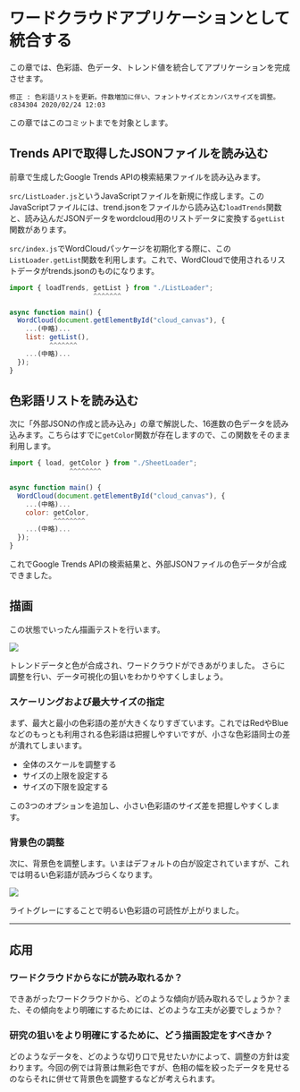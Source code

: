 # ワードクラウドアプリケーションとして統合する

この章では、色彩語、色データ、トレンド値を統合してアプリケーションを完成させます。

    修正 : 色彩語リストを更新。件数増加に伴い、フォントサイズとカンバスサイズを調整。	c834304	2020/02/24 12:03

この章ではこのコミットまでを対象とします。

## Trends APIで取得したJSONファイルを読み込む

前章で生成したGoogle Trends APIの検索結果ファイルを読み込みます。

`src/ListLoader.js`というJavaScriptファイルを新規に作成します。このJavaScriptファイルには、trend.jsonをファイルから読み込む`loadTrends`関数と、読み込んだJSONデータをwordcloud用のリストデータに変換する`getList`関数があります。

`src/index.js`でWordCloudパッケージを初期化する際に、この`ListLoader.getList`関数を利用します。これで、WordCloudで使用されるリストデータがtrends.jsonのものになります。

```js
import { loadTrends, getList } from "./ListLoader";
                     ^^^^^^^

async function main() {
  WordCloud(document.getElementById("cloud_canvas"), {
    ...(中略)...
    list: getList(),
          ^^^^^^^
    ...(中略)...
  });
}
```

## 色彩語リストを読み込む

次に「外部JSONの作成と読み込み」の章で解説した、16進数の色データを読み込みます。こちらはすでに`getColor`関数が存在しますので、この関数をそのまま利用します。

```js
import { load, getColor } from "./SheetLoader";
               ^^^^^^^^

async function main() {
  WordCloud(document.getElementById("cloud_canvas"), {
    ...(中略)...
    color: getColor,
           ^^^^^^^^
    ...(中略)...
  });
}
```

これでGoogle Trends APIの検索結果と、外部JSONファイルの色データが合成できました。

## 描画

この状態でいったん描画テストを行います。

![](https://www.evernote.com/l/AAmFoYzLtvtIKaOX5OXb9X6OWuNbgqJ1EJYB/image.png)

トレンドデータと色が合成され、ワードクラウドができあがりました。
さらに調整を行い、データ可視化の狙いをわかりやすくしましょう。

### スケーリングおよび最大サイズの指定

まず、最大と最小の色彩語の差が大きくなりすぎています。これではRedやBlueなどのもっとも利用される色彩語は把握しやすいですが、小さな色彩語同士の差が潰れてしまいます。

- 全体のスケールを調整する
- サイズの上限を設定する
- サイズの下限を設定する

この3つのオプションを追加し、小さい色彩語のサイズ差を把握しやすくします。

### 背景色の調整

次に、背景色を調整します。いまはデフォルトの白が設定されていますが、これでは明るい色彩語が読みづらくなります。

![](https://www.evernote.com/l/AAnY3pF3eV9O96SxCTdzGsyGdDE_X6g8BcgB/image.png)

ライトグレーにすることで明るい色彩語の可読性が上がりました。

---

## 応用

### ワードクラウドからなにが読み取れるか？

できあがったワードクラウドから、どのような傾向が読み取れるでしょうか？また、その傾向をより明確にするためには、どのような工夫が必要でしょうか？

### 研究の狙いをより明確にするために、どう描画設定をすべきか？

どのようなデータを、どのような切り口で見せたいかによって、調整の方針は変わります。今回の例では背景は無彩色ですが、色相の幅を絞ったデータを見せるのならそれに併せて背景色を調整するなどが考えられます。
